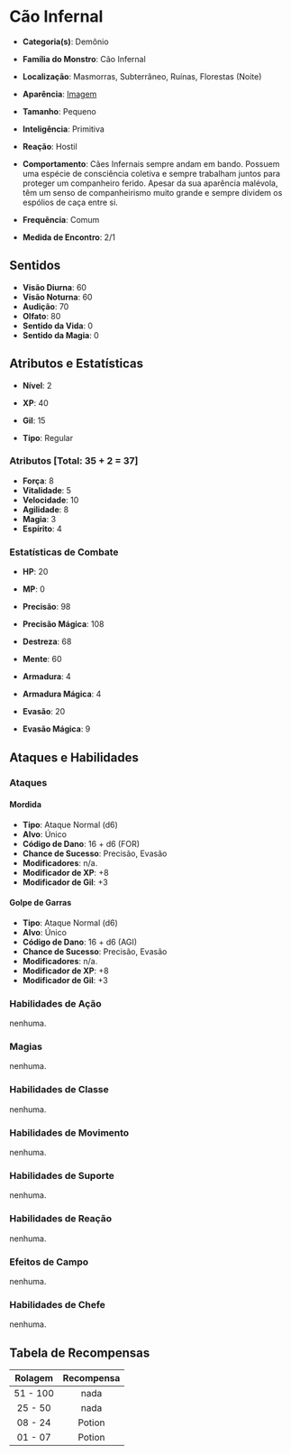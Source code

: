 # Cão Infernal

* **Categoria(s)**: Demônio
* **Família do Monstro**: Cão Infernal
* **Localização**: Masmorras, Subterrâneo, Ruínas, Florestas (Noite)

* **Aparência**: [Imagem](https://cdnb.artstation.com/p/assets/images/images/017/129/191/large/daniil-zelenuk-192.jpg?1554752424)

* **Tamanho**: Pequeno

* **Inteligência**: Primitiva
* **Reação**: Hostil
* **Comportamento**: Cães Infernais sempre andam em bando. Possuem uma espécie de consciência coletiva e sempre trabalham juntos para proteger um companheiro ferido. Apesar da sua aparência malévola, têm um senso de companheirismo muito grande e sempre dividem os espólios de caça entre si.

* **Frequência**: Comum
* **Medida de Encontro**: 2/1

## Sentidos

* **Visão Diurna**: 60
* **Visão Noturna**: 60
* **Audição**: 70
* **Olfato**: 80
* **Sentido da Vida**: 0
* **Sentido da Magia**: 0

## Atributos e Estatísticas

* **Nível**: 2

* **XP**: 40
* **Gil**: 15

* **Tipo**: Regular

### Atributos [Total: 35 + 2 = 37]

* **Força**: 8
* **Vitalidade**: 5
* **Velocidade**: 10
* **Agilidade**: 8
* **Magia**: 3
* **Espírito**: 4

### Estatísticas de Combate

* **HP**: 20
* **MP**: 0

* **Precisão**: 98
* **Precisão Mágica**: 108
* **Destreza**: 68
* **Mente**: 60
* **Armadura**: 4
* **Armadura Mágica**: 4
* **Evasão**: 20
* **Evasão Mágica**: 9

## Ataques e Habilidades

### Ataques

#### Mordida

* **Tipo**: Ataque Normal (d6)
* **Alvo**: Único
* **Código de Dano**: 16 + d6 (FOR)
* **Chance de Sucesso**: Precisão, Evasão
* **Modificadores**: n/a.
* **Modificador de XP**: +8
* **Modificador de Gil**: +3

#### Golpe de Garras

* **Tipo**: Ataque Normal (d6)
* **Alvo**: Único
* **Código de Dano**: 16 + d6 (AGI)
* **Chance de Sucesso**: Precisão, Evasão
* **Modificadores**: n/a.
* **Modificador de XP**: +8
* **Modificador de Gil**: +3

### Habilidades de Ação

nenhuma.

### Magias

nenhuma.

### Habilidades de Classe

nenhuma.

### Habilidades de Movimento

nenhuma.

### Habilidades de Suporte

nenhuma.

### Habilidades de Reação

nenhuma.

### Efeitos de Campo

nenhuma.

### Habilidades de Chefe

nenhuma.

## Tabela de Recompensas

| Rolagem   | Recompensa      |
|:---------:|:---------------:|
| 51 - 100  |  nada               |
| 25 - 50   |  nada              |
| 08 - 24   |  Potion               |
| 01 - 07   |  Potion               |
